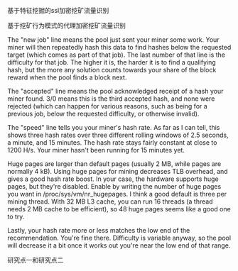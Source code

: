 基于特征挖掘的ssl加密挖矿流量识别

基于挖矿行为模式的代理加密挖矿流量识别



The "new job" line means the pool just sent your miner some work.  Your miner will then repeatedly hash this data to find hashes below the  requested target (which comes as part of that job). The last number of  that line is the difficulty for that job. The higher it is, the harder  it is to find a qualifying hash, but the more any solution counts  towards your share of the block reward when the pool finds a block next.

The "accepted" line means the pool acknowledged receipt of a hash  your miner found. 3/0 means this is the third accepted hash, and none  were rejected (which can happen for various reasons, such as being for a previous job, below the requested difficulty, or otherwise invalid).

The "speed" line tells you your miner's hash rate. As far as I can  tell, this shows three hash rates over three different rolling windows  of 2.5 seconds, a minute, and 15 minutes. The hash rate stays fairly  constant at close to 1200 H/s. Your miner hasn't been running for 15  minutes yet.

Huge pages are larger than default pages (usually 2 MB, while pages  are normally 4 kB). Using huge pages for mining decreases TLB overhead,  and gives a good hash rate boost. In your case, the hardware supports  huge pages, but they're disabled. Enable by writing the number of huge  pages you want in /proc/sys/vm/nr_hugepages. I think a good default is  three per mining thread. With 32 MB L3 cache, you can run 16 threads (a  thread needs 2 MB cache to be efficient), so 48 huge pages seems like a  good one to try.

Lastly, your hash rate more or less matches the low end of the  recommendation. You're fine there. Difficulty is variable anyway, so the pool will decrease it a bit once it works out you're near the low end  of that range.



研究点一和研究点二

